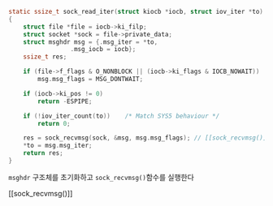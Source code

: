 ```c title=sock_read_iter()
static ssize_t sock_read_iter(struct kiocb *iocb, struct iov_iter *to)
{
	struct file *file = iocb->ki_filp;
	struct socket *sock = file->private_data;
	struct msghdr msg = {.msg_iter = *to,
			     .msg_iocb = iocb};
	ssize_t res;

	if (file->f_flags & O_NONBLOCK || (iocb->ki_flags & IOCB_NOWAIT))
		msg.msg_flags = MSG_DONTWAIT;

	if (iocb->ki_pos != 0)
		return -ESPIPE;

	if (!iov_iter_count(to))	/* Match SYS5 behaviour */
		return 0;

	res = sock_recvmsg(sock, &msg, msg.msg_flags); // [[sock_recvmsg()]]
	*to = msg.msg_iter;
	return res;
}

```

`msghdr` 구조체를 초기화하고 `sock_recvmsg()`함수를 실행한다


[[sock_recvmsg()]]